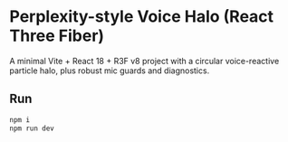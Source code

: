 # Perplexity-style Voice Halo (React Three Fiber)

A minimal Vite + React 18 + R3F v8 project with a circular voice-reactive particle halo, plus robust mic guards and diagnostics.

## Run

```bash
npm i
npm run dev
```
